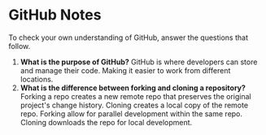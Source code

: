 # GitHub Notes

To check your own understanding of GitHub, answer the questions that follow.

1. **What is the purpose of GitHub?** GitHub is where developers can store and manage their code. Making it easier to work from different locations.
1. **What is the difference between forking and cloning a repository?** Forking a repo creates a new remote repo that preserves the original project's change history. Cloning creates a local copy of the remote repo. Forking allow for parallel development within the same repo. Cloning downloads the repo for local development.